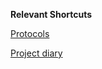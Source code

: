 **Relevant Shortcuts**

[Protocols](https://gitlab.uni-ulm.de/se-anwendungsprojekt-22-23/documentation)

[Project diary](https://docs.google.com/spreadsheets/u/3/d/1UWtQeFlyqbVSgGQvY-rOwtZPqCSduh0KtQvFLdmdV_c/edit?usp=sharing)